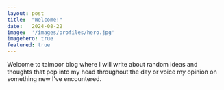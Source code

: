 ```yaml
---
layout:	post
title:	"Welcome!"
date:	2024-08-22
image:  '/images/profiles/hero.jpg'
imagehero: true
featured: true
---
```


Welcome to taimoor blog where I will write about random ideas and thoughts that pop into my head throughout the day or voice my opinion on something new I’ve encountered.
